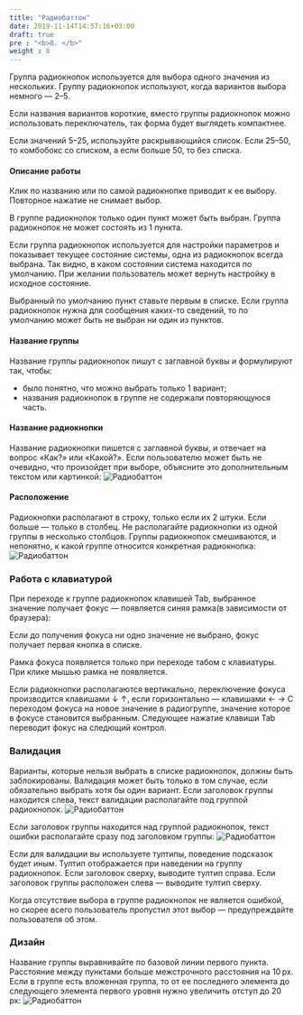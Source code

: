 ```yaml
---
title: "Радиобаттон"
date: 2019-11-14T14:57:16+03:00
draft: true
pre : "<b>8. </b>"
weight : 8
---
```

Группа радиокнопок используется для выбора одного значения из нескольких.
Группу радиокнопок используют, когда вариантов выбора немного — 2–5. 

Если названия вариантов короткие, вместо группы радиокнопок можно использовать переключатель, так форма будет выглядеть компактнее.

Если значений 5–25, используйте раскрывающийся список.
Если 25–50, то комбобокс со списком, а если больше 50, то без списка.

#### Описание работы
Клик по названию или по самой радиокнопке приводит к ее выбору. Повторное нажатие не снимает выбор.

В группе радиокнопок только один пункт может быть выбран. Группа радиокнопок не может состоять из 1 пункта.

Если группа радиокнопок используется для настройки параметров и показывает текущее состояние системы, одна из радиокнопок всегда выбрана. Так видно, в каком состоянии система находится по умолчанию. При желании пользователь может вернуть настройку в исходное состояние.

Выбранный по умолчанию пункт ставьте первым в списке.
Если группа радиокнопок нужна для сообщения каких-то сведений, то по умолчанию может быть не выбран ни один из пунктов.

#### Название группы
Название группы радиокнопок пишут с заглавной буквы и формулируют так, чтобы:

+ было понятно, что можно выбрать только 1 вариант;
+ названия радиокнопок в группе не содержали повторяющуюся часть.

#### Название радиокнопки
Название радиокнопки пишется с заглавной буквы, и отвечает на вопрос «Как?» или «Какой?».
Если пользователю может быть не очевидно, что произойдет при выборе, объясните это дополнительным текстом или картинкой:
![Радиобаттон](../../images/image20.png)

#### Расположение
Радиокнопки располагают в строку, только если их 2 штуки. Если больше — только в столбец. Не располагайте радиокнопки из одной группы в несколько столбцов. Группы радиокнопок смешиваются, и непонятно, к какой группе относится конкретная радиокнопка:
![Радиобаттон](../../images/image60.png)

### Работа с клавиатурой

При переходе к группе радиокнопок клавишей Tab, выбранное значение получает фокус — появляется синяя рамка(в зависимости от браузера):

Если до получения фокуса ни одно значение не выбрано, фокус получает первая кнопка в списке.

Рамка фокуса появляется только при переходе табом с клавиатуры. При клике мышью рамка не появляется.

Если радиокнопки располагаются вертикально, переключение фокуса производится клавишами ↓ ↑, если горизонтально — клавишами ← →
С переходом фокуса на новое значение в радиогруппе, значение которое в фокусе становится выбранным.
Следующее нажатие клавиши Tab переводит фокус на следющий контрол.
 
### Валидация
Варианты, которые нельзя выбрать в списке радиокнопок, должны быть заблокированы. Валидация может быть только в том случае, если обязательно выбрать хотя бы один вариант.
Если заголовок группы находится слева, текст валидации располагайте под группой радиокнопок.
![Радиобаттон](../../images/image38.png)

Если заголовок группы находится над группой радиокнопок, текст ошибки располагайте сразу под заголовком группы:
![Радиобаттон](../../images/image19.png)

Если для валидации вы используете тултипы, поведение подсказок будет иным. Тултип отображается при наведении на группу радиокнопок. Если заголовок сверху, выводите тултип справа. Если заголовок группы расположен слева — выводите тултип сверху.

Когда отсутствие выбора в группе радиокнопок не является ошибкой, но скорее всего пользователь пропустил этот выбор — предупреждайте пользователя об этом.

### Дизайн
Название группы выравнивайте по базовой линии первого пункта.
Расстояние между пунктами больше межстрочного расстояния на 10 px. Если в группе есть вложенная группа, то от ее последнего элемента до следующего элемента первого уровня нужно увеличить отступ до 20 px:
![Радиобаттон](../../images/image76.png)
 
 


